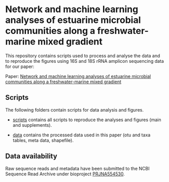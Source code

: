 # Network and machine learning analyses of estuarine microbial communities along a freshwater-marine mixed gradient

This repository contains scripts used to process and analyse the data and to reproduce the figures using 16S and 18S rRNA amplicon sequencing data for our paper:

Paper: [Network and machine learning analyses of estuarine microbial communities along a freshwater-marine mixed gradient](https://doi.org/10.1016/j.ecss.2022.108026)

## Scripts

The following folders contain scripts for data analysis and figures.

* [scripts](../master/scripts/) contains all scripts to reproduce the analyses and figures (main and supplements).

* [data](../master/data/) contains the processed data used in this paper (otu and taxa tables, meta data, shapefile).


## Data availability 
Raw sequence reads and metadata have been submitted to the NCBI Sequence Read Archive under bioproject [PRJNA554530](https://www.ncbi.nlm.nih.gov/bioproject/PRJNA554530/). 
